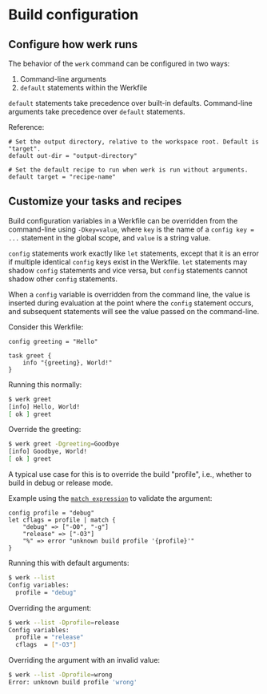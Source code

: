 # Build configuration

## Configure how werk runs

The behavior of the `werk` command can be configured in two ways:

1. Command-line arguments
2. `default` statements within the Werkfile

`default` statements take precedence over built-in defaults. Command-line
arguments take precedence over `default` statements.

Reference:

```werk
# Set the output directory, relative to the workspace root. Default is "target".
default out-dir = "output-directory"

# Set the default recipe to run when werk is run without arguments.
default target = "recipe-name"
```

## Customize your tasks and recipes

Build configuration variables in a Werkfile can be overridden from the
command-line using `-Dkey=value`, where `key` is the name of a `config key =
...` statement in the global scope, and `value` is a string value.

`config` statements work exactly like `let` statements, except that it is an
error if multiple identical `config` keys exist in the Werkfile. `let`
statements may shadow `config` statements and vice versa, but `config`
statements cannot shadow other `config` statements.

When a `config` variable is overridden from the command line, the value is
inserted during evaluation at the point where the `config` statement occurs, and
subsequent statements will see the value passed on the command-line.

Consider this Werkfile:

```werk
config greeting = "Hello"

task greet {
    info "{greeting}, World!"
}
```

Running this normally:

```sh
$ werk greet
[info] Hello, World!
[ ok ] greet
```

Override the greeting:

```sh
$ werk greet -Dgreeting=Goodbye
[info] Goodbye, World!
[ ok ] greet
```

A typical use case for this is to override the build "profile", i.e., whether to
build in debug or release mode.

Example using the [`match expression`](./language/operations.md#match) to
validate the argument:

```werk
config profile = "debug"
let cflags = profile | match {
    "debug" => ["-O0", "-g"]
    "release" => ["-O3"]
    "%" => error "unknown build profile '{profile}'"
}
```

Running this with default arguments:

```sh
$ werk --list
Config variables:
  profile = "debug"
```

Overriding the argument:

```sh
$ werk --list -Dprofile=release
Config variables:
  profile = "release"
  cflags  = ["-O3"]
```

Overriding the argument with an invalid value:

```sh
$ werk --list -Dprofile=wrong
Error: unknown build profile 'wrong'
```
